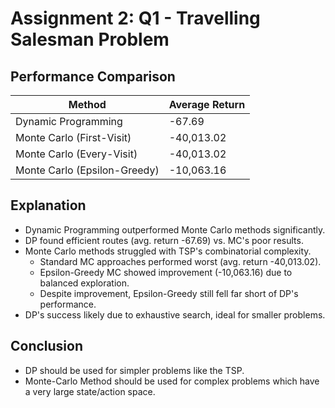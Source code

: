 # Assignment 2: Q1 - Travelling Salesman Problem

## Performance Comparison

| Method                        | Average Return     |
|-------------------------------|---------------------|
| Dynamic Programming           | -67.69              |
| Monte Carlo (First-Visit)     | -40,013.02          |
| Monte Carlo (Every-Visit)     | -40,013.02          |
| Monte Carlo (Epsilon-Greedy)  | -10,063.16          |

## Explanation

- Dynamic Programming outperformed Monte Carlo methods significantly.
- DP found efficient routes (avg. return -67.69) vs. MC's poor results.
- Monte Carlo methods struggled with TSP's combinatorial complexity.
  - Standard MC approaches performed worst (avg. return -40,013.02).
  - Epsilon-Greedy MC showed improvement (-10,063.16) due to balanced exploration.
  - Despite improvement, Epsilon-Greedy still fell far short of DP's performance.
- DP's success likely due to exhaustive search, ideal for smaller problems.

## Conclusion

- DP should be used for simpler problems like the TSP.
- Monte-Carlo Method should be used for complex problems which have a very large state/action space.
